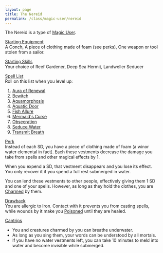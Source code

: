 ```yaml
---
layout: page
title: The Nereid
permalink: /class/magic-user/nereid
---
```


The Nereid is a type of [Magic User](/class/magic-user).

<ins>Starting Equipment</ins><br>
A Conch, A piece of clothing made of foam (see perks), One weapon or tool stolen from a sailor.

<ins>Starting Skills</ins><br>
Your choice of Reef Gardener, Deep Sea Hermit, Landweller Seducer

<ins>Spell List</ins><br>
Roll on this list when you level up:
1. [Aura of Renewal](https://saltygoo.github.io/2020/11/13/aura-of-renewal/)
1. [Bewitch](https://saltygoo.github.io/2020/11/13/bewitch/)
1. [Aquamorphosis](https://saltygoo.github.io/2020/11/13/elementamorphosis/)
1. [Aquatic Door](https://saltygoo.github.io/2020/11/13/aquatic-door/)
1. [Fish Allure](https://saltygoo.github.io/2020/11/12/animal-allure/)
1. [Mermaid's Curse](https://saltygoo.github.io/2020/11/13/mermaids-curse/)
1. [Obsecration](https://saltygoo.github.io/2020/11/13/obsecration/)
1. [Seduce Water](https://saltygoo.github.io/2020/11/13/seduce-water/)
1. [Transmit Breath](https://saltygoo.github.io/2020/11/13/transmit-breath/)

<ins>Perk</ins><br>
Instead of each SD, you have a piece of clothing made of foam (a winor water elemental in fact). Each these vestments decrease the damage you take from spells and other magical effects by 1.

When you expend a SD, that vestment disappears and you lose its effect. You only recover it if you spend a full rest submerged in water.

You can lend these vestments to other people, effectively giving them 1 SD and one of your spells. However, as long as they hold the clothes, you are [Charmed](https://saltygoo.github.io/2020/11/10/extra-rules/#conditions) by them.

<ins>Drawback</ins><br>
You are allergic to Iron. Contact with it prevents you from casting spells, while wounds by it make you [Poisoned](https://saltygoo.github.io/2020/11/10/extra-rules/#conditions) until they are healed.

<ins>Cantrips</ins>
- You and creatures charmed by you can breathe underwater.
- As long as you sing them, your words can be understood by all mortals.
- If you have no water vestments left, you can take 10 minutes to meld into water and become invisible while submerged.
